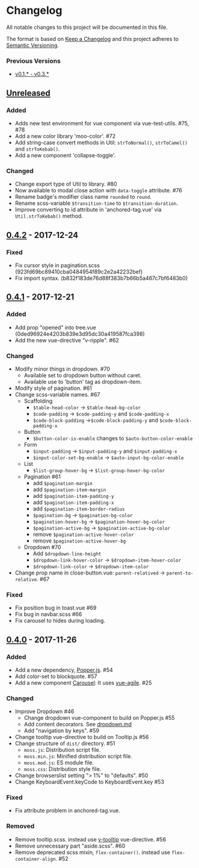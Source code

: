 # Changelog

All notable changes to this project will be documented in this file.

The format is based on [Keep a Changelog](http://keepachangelog.com/en/1.0.0/)
and this project adheres to [Semantic Versioning](http://semver.org/spec/v2.0.0.html).

### Previous Versions

- [v0.1.\* - v0.3.\*](https://github.com/archco/moss-ui/blob/master/docs/changelog/0.1-0.3.md)

## [Unreleased][]

### Added

- Adds new test environment for vue component via vue-test-utils. #75, #78
- Add a new color library 'moo-color'. #72
- Add string-case convert methods in Util: `strToNormal()`, `strToCamel()` and `strToKebab()`.
- Add a new component 'collapse-toggle'.

### Changed

- Change export type of Util to library. #80
- Now available to modal close action with `data-toggle` attribute. #76
- Rename badge's modifier class name `rounded` to `round`.
- Rename scss-variable `$transition-time` to `$transition-duration`.
- Improve converting to id attribute in 'anchored-tag.vue' via `Util.strToKebab()` method.

## [0.4.2] - 2017-12-24

### Fixed

- Fix cursor style in pagination.scss (923fd69bc89410cba0484954f89c2e2a42232bef)
- Fix import syntax. (b832f183de76d88f383b7b66b5a467c7bf6483b0)

## [0.4.1] - 2017-12-21

### Added

- Add prop "opened" into tree.vue (0ded96924e4203b839e3d95dc30a419587fca398)
- Add the new vue-directive "v-ripple". #62

### Changed

- Modify minor things in dropdown. #70
  - Available set to dropdown button without caret.
  - Available use to 'button' tag as dropdown-item.
- Modify style of pagination. #61
- Change scss-variable names. #67
  - Scaffolding
    - `$table-head-color` -> `$table-head-bg-color`
    - `$code-padding` -> `$code-padding-y` and `$code-padding-x`
    - `$code-block-padding` ->`$code-block-padding-y` and `$code-block-padding-x`
  - Button
    - `$button-color-is-enable` changes to `$auto-button-color-enable`
  - Form
    - `$input-padding` -> `$input-padding-y` and `$input-padding-x`
    - `$input-color-set-bg-enable` -> `$auto-input-bg-color-enable`
  - List
    - `$list-group-hover-bg` -> `$list-group-hover-bg-color`
  - Pagination #61
    - add `$pagination-margin`
    - add `$pagination-item-margin`
    - add `$pagination-item-padding-y`
    - add `$pagination-item-padding-x`
    - add `$pagination-item-border-radius`
    - `$pagination-bg` -> `$pagination-bg-color`
    - `$pagination-hover-bg` -> `$pagination-hover-bg-color`
    - `$pagination-active-bg` -> `$pagination-active-bg-color`
    - remove `$pagination-active-hover-color`
    - remove `$pagination-active-hover-bg`
  - Dropdown #70
    - Add `$dropdown-line-height`
    - `$dropdown-link-hover-color` -> `$dropdown-item-hover-color`
    - `$dropdown-link-color` -> `$dropdown-item-color`
- Change prop name in close-button.vue: `parent-relatived` -> `parent-to-relative`. #67

### Fixed

- Fix position bug in toast.vue #69
- Fix bug in navbar.scss #66
- Fix carousel to hides during loading.

## [0.4.0][] - 2017-11-26

### Added

- Add a new dependency, [Popper.js](https://github.com/FezVrasta/popper.js). #54
- Add color-set to blockquote. #57
- Add a new component [Carousel](https://github.com/archco/moss-ui/blob/master/docs/js/carousel.md): It uses [vue-agile](https://github.com/lukaszflorczak/vue-agile). #25

### Changed

- Improve Dropdown #46
  - Change dropdown vue-component to build on Popper.js #55
  - Add content decorators. See [dropdown.md](https://github.com/archco/moss-ui/blob/master/docs/js/dropdown.md#content-decorators)
  - Add "navigation by keys". #59
- Change tooltip vue-directive to build on Tooltip.js #56
- Change structure of `dist/` directory. #51
  - `moss.js`: Distribution script file.
  - `moss.min.js`: Minified distribution script file.
  - `moss.mod.js`: ES module file.
  - `moss.css`: Distribution style file.
- Change browserslist setting "> 1%" to "defaults". #50
- Change KeyboardEvent.keyCode to KeyboardEvent.key #53

### Fixed

- Fix attribute problem in anchored-tag.vue.

### Removed

- Remove tooltip.scss. instead use [v-tooltip](https://github.com/archco/moss-ui/blob/master/docs/js/directives.md#tooltip) vue-directive. #56
- Remove unnecessary part "aside.scss". #60
- Remove deprecated scss mixin, `flex-container()`. instead use `flex-container-align`. #52

[Unreleased]: https://github.com/archco/moss-ui/compare/v0.4.2...HEAD
[0.4.2]: https://github.com/archco/moss-ui/compare/v0.4.1...v0.4.2
[0.4.1]: https://github.com/archco/moss-ui/compare/v0.4.0...v0.4.1
[0.4.0]: https://github.com/archco/moss-ui/compare/v0.3.2...v0.4.0
